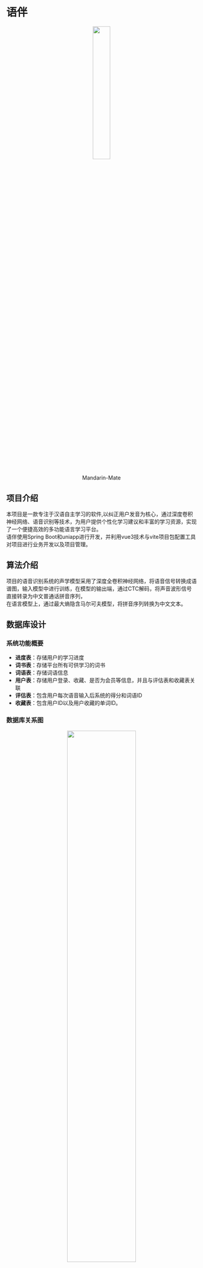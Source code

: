 # **语伴**
<div align=center>
<img src="image/logoyuan.png" width="30%">
</div>

<p align="center">  
Mandarin-Mate 
</p>  

## **项目介绍**
  本项目是一款专注于汉语自主学习的软件,以纠正用户发音为核心，通过深度卷积神经网络、语音识别等技术，为用户提供个性化学习建议和丰富的学习资源，实现了一个便捷高效的多功能语言学习平台。  
  语伴使用Spring Boot和uniapp进行开发，并利用vue3技术与vite项目包配置工具对项目进行业务开发以及项目管理。
## **算法介绍**
项目的语音识别系统的声学模型采用了深度全卷积神经网络，将语音信号转换成语谱图，输入模型中进行训练，在模型的输出端，通过CTC解码，将声音波形信号直接转录为中文普通话拼音序列，  
在语言模型上，通过最大熵隐含马尔可夫模型，将拼音序列转换为中文文本。
## 数据库设计

### **系统功能概要**
* **进度表**：存储用户的学习进度
* **词书表**：存储平台所有可供学习的词书
* **词语表**：存储词语信息
* **用户表**：存储用户登录、收藏、是否为会员等信息，并且与评估表和收藏表关联
* **评估表**：包含用户每次语音输入后系统的得分和词语ID
* **收藏表**：包含用户ID以及用户收藏的单词ID。
### **数据库关系图**
<div align=center>
<img src="image/er.png" width="60%">
</div>

### **数据库表结构**
* **user[用户表]**
  
| 字段     | 名称     | 数据类型 | 主键    | 非空     | 默认值  | 
| -------- | -------- | -------- |-------- | -------- | -------- |
| user_id | 用户ID | BIGINT | √ | √ |  | 
| nick_name | 用户昵称| VARCHAR |
| password | 密码 | VARCHAR |
| isVIP | 是否会员 | TINYINT |  | √ |  |
| avatar_path | 头像路径 | VARCHAR |
| learning_level | 学习等级| TINYINT | 
| phone | 用户电话 | VARCHAR |
| user_mail | 用户邮箱 | VARCHAR | 
| open_id | 微信小程序用户ID | VARCHAR |
| create_time | 注册时间 | DETETIME | 


* **schedule[进度表]**
  
| 字段     | 名称     | 数据类型    | 主键   | 非空    |默认值   | 
| -------- | -------- | -------- |-------- | -------- | -------- |
| user_id | 用户ID | BIGINT | √ | √ |
| book_id | 词书ID | BIGINT | √ | √ |
| is_delete | 是否删除 | INT |
| completed | 完成进度 | BIGINT |

* **book[词书表]**
  

| 字段     | 名称     | 数据类型    | 主键   | 非空    |默认值   | 
| -------- | -------- | -------- |-------- | -------- | -------- |
| book_id | 词书ID| BIGINT | √ | √ |   | 
| book_img  | 词书封面 | VARCHAR|   |  |  | 
| book_intro  | 词书简介 | VARCHAR |   |  |  | 
| book_name  | 词书名称 | VARCHAR |   |  |  |
| book_level  | 词书难易等级 | VARCHAR |   |  |  | 


* **words[词语表]**
  

| 字段     | 名称     | 数据类型    | 主键   | 非空    |默认值   | 
| -------- | -------- | -------- |-------- | -------- | -------- |
| words_id | 词语ID | BIGINT | √ | √ |   | 
| book_id | 词书ID | BIGINT | √ | √ |   | 
| words_spell | 拼音拼写 | VARCHAR |
| example | 例句 | VARCHAR |
| content | 词表内容| VARCHAR |  | √ |  |
| type_tag | 词语种类 |VARCHAR |
| voice_path |  | VARCHAR |


* **evaluation[评估表]**
  

| 字段     | 名称     | 数据类型    | 主键   | 非空    |默认值   | 
| -------- | -------- | -------- |-------- | -------- | -------- |
| user_id | 用户ID | BIGINT | √ | √ |   | 
| words_id | 词语ID | BIGINT |
| score | 得分 | BIGINT |


* **collection[收藏表]**
  

| 字段     | 名称     | 数据类型    | 主键   | 非空    |默认值   | 
| -------- | -------- | -------- |-------- | -------- | -------- |
| user_id | 用户ID | BIGINT |   | √ |   |
| words_id | 词语ID | BIGINT |   | √ |   |


## **技术架构**
### **运行环境**

### **前端技术选型**

| 技术    | 版本     | 说明    | 
| -------- | -------- | -------- |
|  |  |  |
|  |  |  |

<div align=center>
<img src="image/qianduan.jpg" width="40%">
</div>
                                                                                        
### **后端技术选型**

| 技术    | 版本     | 说明    | 
| -------- | -------- | -------- |
|  |  |  |
|  |  |  |

<div align=center>
<img src="image/houduan.jpg" width="40%">
</div>

## **功能模块**

### **1.首页**
对于新用户来说，首先引导页简单介绍软件的主要功能，新用户可以不用注册便可简单体验学习内容，针对汉语掌握程度不同的用户我们设置了不同等级，可以提供与之水平匹配的学习内容。  
语伴的主要特色就是纠正用户的汉语发音，再此基础上加入词汇书、句法书供用户学习。页面顶栏搜索框可用于搜索单词句子，拍照识别，也可上传文件，进行文件翻译。对于如何确定录音结束等问题，软件中设置了初始时间自动结束，通过检测分贝来判断语音是否输入结束，另外增加“我已读完”按钮。在学习页面中，设置了语音识别、评判等级等功能，根据声调、短句、发音等指标对用户语音输入进行打分，并根据打分结果给出个性化建议。
    
### **2.拾音**
作为语伴的核心功能,该模块通过语音输入，在不进入学习页面的情况下便可进行发音练习。该功能位于软件tab栏中心，可以针对只进行语音练习的用户，通过语音识别对汉语进行翻译供用户参考学习。可从语音中提取文本信息，并通过语料库检索，提取相应的单词，句式。

### **3.复习**
用户可定制每天的复习量，按照用户发音评分排名，取后40%的内容和从已学中抽取部的部分内容进行复习。根据艾宾浩斯遗忘曲线，分别在24小时、7天、30天、90天推送指定复习内容。等周期结束便在新的学习关卡中抽取内容进行复习。

### **4.学习圈**
在这里用户可以与其他学习汉语的人进行交流，在聊天时的每句话都会带有汉语翻译。此外，还提供了类似朋友圈的功能，用户可以分享学习心得，同时拾音功能可以帮助用户识别好的发音。

### **5.我的**
包括收藏夹、错词本、我的语伴、消息、用户信息、设置等功能模块。
    
<div align=center>
<img src="image/gongneng.png" width="60%">
</div>

## **软件预览**
